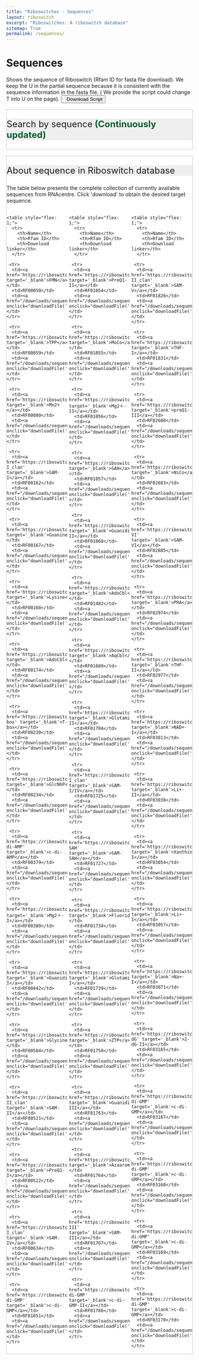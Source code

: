```yaml
---
title: "Riboswitches - Sequences"
layout: riboswitch
excerpt: "Riboswitches: A riboswitch database"
sitemap: True
permalink: /sequences/
---
```

<h1 class="post-title" itemprop="name headline">Sequences</h1>
Shows the sequence of Riboswitch (Rfam ID for fasta file download). We keep the U in the partial sequence because it is consistent with the sequence information in the fasta file. ( We provide the script could change T into U on the page). <a href="https://www.ribocentre.org/downloads/sequence-T2U.ipynb" target="_blank" download="sequence-T2U.ipynb"><button class="btn btn-secondary"><span class="glyphicon glyphicon-download-alt"></span>&nbsp;&nbsp;Download Script</button></a><br><br>
<html>
<head>
<style>
     .header_box {
    border: none;
    background: #efefef;
    font-size:24px
  }
  h2{
    font-size:20px
  }
    /* 样式表格 */
    table {
        border: 2px solid #f8f8ff;
        border: 2px solid #767676;
		    border: 2px solid #767676;
		    border-radius: 5px;
		    background-color: #fff;
        }
		  th {
        background-color: #719B71;
        background-color: #719B71;
        background-color: #005826;
        color: rgba(255,255,255,0.9);
		    cursor: pointer;
        }
		  td {
		    background-color: #ffffff;
		    background-color: #f9f9f9;
		    background-color: #f9f9f9;
		    }		
		  th, td {
		  min-width: 90px;
		  padding: 10px 10px;
		}
    /* 隐藏所有 sheet */
    .sheet {
      display: none;
    }
    /*一闪一闪*/
    .updating-text {
      animation: updateText 2s infinite;
      font-weight:bold;
      color:#005826
    }
    @keyframes updateText {
      0%, 100% {
        opacity: 1;
      }
      50% {
        opacity: 0.3;
      }
    }
    /*一闪一闪*/
</style>
</head>
<div class="sectiontitle" style="border: 1px solid #C9C9C9; background-color: #fff;">
<p class="header_box" >Search by sequence<span class="updating-text"> (Continuously updated)</span></p>
<head>
    <title>Sequence search</title>
  </head>
  <body>
    <rnacentral-sequence-search
            databases='["ribocentre"]'
            examples='[
              {"description": "c-di-GMP-II-GAG riboswitch", "urs": "", "sequence": "CUGCACGCGGGAGGCUGUGAUCCGCCGGACGUACCGACUGCGGCCACCGCAGUCCGGCGGGGAGCCACUGGUGAGACCGGCCCCCGAAG"},
              {"description": "TPP riboswitch (THI element)", "urs": "", "sequence": "GTGTCCACTCACGGGTGCGCTTCATTAAGCGCTGAGAATAAACCGTTTGAACCTGATCCGGGTTATGCCGGCGATAGGAAGAGAATTATGCATAATG"}
            ]'
            rfam="true"
    />
  <script type="text/javascript" src="https://www.ribocentre.org/js/RNAcentral-sequence-search.js"></script></body>
</div>

<br>
<div class="sectiontitle" style="border: 1px solid #C9C9C9; background-color: #fff;">
<p class="header_box" >About sequence in Riboswitch database</p>
The table below presents the complete collection of currently available sequences from RNAcentre. Click 'download' to obtain the desired target sequence.<br><br>

        
 <div style="display: flex;overflow:auto">
 
    <table style="flex: 1;">
      <tr>
        <th>Name</th>
        <th>Rfam ID</th>
        <th>Download linker</th>
      </tr>
        
     <tr>
      <td><a href='https://riboswitch.ribocentre.org/docs/FMN' target='_blank'>FMN</a></td>
      <td>RF00050</td>
      <td><a href="/downloads/sequences/RF00050.fa.gz" onclick="downloadFile('/downloads/sequences/RF00050.fa.gz')">Download</a></td>
    </tr> 
            
     <tr>
      <td><a href='https://riboswitch.ribocentre.org/docs/TPP' target='_blank'>TPP</a></td>
      <td>RF00059</td>
      <td><a href="/downloads/sequences/RF00059.fa.gz" onclick="downloadFile('/downloads/sequences/RF00059.fa.gz')">Download</a></td>
    </tr> 
            
     <tr>
      <td><a href='https://riboswitch.ribocentre.org/docs/Manganese' target='_blank'>Mn2+</a></td>
      <td>RF00080</td>
      <td><a href="/downloads/sequences/RF00080.fa.gz" onclick="downloadFile('/downloads/sequences/RF00080.fa.gz')">Download</a></td>
    </tr> 
            
     <tr>
      <td><a href='https://riboswitch.ribocentre.org/docs/SAM-I_clan' target='_blank'>SAM-I</a></td>
      <td>RF00162</td>
      <td><a href="/downloads/sequences/RF00162.fa.gz" onclick="downloadFile('/downloads/sequences/RF00162.fa.gz')">Download</a></td>
    </tr> 
            
     <tr>
      <td><a href='https://riboswitch.ribocentre.org/docs/Guanine' target='_blank'>Guanine</a></td>
      <td>RF00167</td>
      <td><a href="/downloads/sequences/RF00167.fa.gz" onclick="downloadFile('/downloads/sequences/RF00167.fa.gz')">Download</a></td>
    </tr> 
            
     <tr>
      <td><a href='https://riboswitch.ribocentre.org/docs/Lysine' target='_blank'>Lysine</a></td>
      <td>RF00168</td>
      <td><a href="/downloads/sequences/RF00168.fa.gz" onclick="downloadFile('/downloads/sequences/RF00168.fa.gz')">Download</a></td>
    </tr> 
            
     <tr>
      <td><a href='https://riboswitch.ribocentre.org/docs/Cobalamine' target='_blank'>AdoCbl</a></td>
      <td>RF00174</td>
      <td><a href="/downloads/sequences/RF00174.fa.gz" onclick="downloadFile('/downloads/sequences/RF00174.fa.gz')">Download</a></td>
    </tr> 
            
     <tr>
      <td><a href='https://riboswitch.ribocentre.org/docs/T-box' target='_blank'>T-box</a></td>
      <td>RF00230</td>
      <td><a href="/downloads/sequences/RF00230.fa.gz" onclick="downloadFile('/downloads/sequences/RF00230.fa.gz')">Download</a></td>
    </tr> 
            
     <tr>
      <td><a href='https://riboswitch.ribocentre.org/docs/GlcN6P' target='_blank'>GlcN6P</a></td>
      <td>RF00234</td>
      <td><a href="/downloads/sequences/RF00234.fa.gz" onclick="downloadFile('/downloads/sequences/RF00234.fa.gz')">Download</a></td>
    </tr> 
            
     <tr>
      <td><a href='https://riboswitch.ribocentre.org/docs/c-di-AMP' target='_blank'>c-di-AMP</a></td>
      <td>RF00379</td>
      <td><a href="/downloads/sequences/RF00379.fa.gz" onclick="downloadFile('/downloads/sequences/RF00379.fa.gz')">Download</a></td>
    </tr> 
            
     <tr>
      <td><a href='https://riboswitch.ribocentre.org/docs/Magnesium' target='_blank'>Mg2＋-I</a></td>
      <td>RF00380</td>
      <td><a href="/downloads/sequences/RF00380.fa.gz" onclick="downloadFile('/downloads/sequences/RF00380.fa.gz')">Download</a></td>
    </tr> 
            
     <tr>
      <td><a href='https://riboswitch.ribocentre.org/docs/Guanidine' target='_blank'>Guanidine-I</a></td>
      <td>RF00442</td>
      <td><a href="/downloads/sequences/RF00442.fa.gz" onclick="downloadFile('/downloads/sequences/RF00442.fa.gz')">Download</a></td>
    </tr> 
            
     <tr>
      <td><a href='https://riboswitch.ribocentre.org/docs/Glycine' target='_blank'>Glycine</a></td>
      <td>RF00504</td>
      <td><a href="/downloads/sequences/RF00504.fa.gz" onclick="downloadFile('/downloads/sequences/RF00504.fa.gz')">Download</a></td>
    </tr> 
            
     <tr>
      <td><a href='https://riboswitch.ribocentre.org/docs/SAM-II_clan' target='_blank'>SAM-II</a></td>
      <td>RF00521</td>
      <td><a href="/downloads/sequences/RF00521.fa.gz" onclick="downloadFile('/downloads/sequences/RF00521.fa.gz')">Download</a></td>
    </tr> 
            
     <tr>
      <td><a href='https://riboswitch.ribocentre.org/docs/PreQ' target='_blank'>PreQ1-I</a></td>
      <td>RF00522</td>
      <td><a href="/downloads/sequences/RF00522.fa.gz" onclick="downloadFile('/downloads/sequences/RF00522.fa.gz')">Download</a></td>
    </tr> 
            
     <tr>
      <td><a href='https://riboswitch.ribocentre.org/docs/SAM-I_clan' target='_blank'>SAM-IV</a></td>
      <td>RF00634</td>
      <td><a href="/downloads/sequences/RF00634.fa.gz" onclick="downloadFile('/downloads/sequences/RF00634.fa.gz')">Download</a></td>
    </tr> 
            
     <tr>
      <td><a href='https://riboswitch.ribocentre.org/docs/c-di-GMP' target='_blank'>c-di-GMP</a></td>
      <td>RF01051</td>
      <td><a href="/downloads/sequences/RF01051.fa.gz" onclick="downloadFile('/downloads/sequences/RF01051.fa.gz')">Download</a></td>
    </tr> 
            
</table>
    
<div style="width: 20px;"></div>
        
    <table style="flex: 1;">
      <tr>
        <th>Name</th>
        <th>Rfam ID</th>
        <th>Download linker</th>
      </tr>
        
     <tr>
      <td><a href='https://riboswitch.ribocentre.org/docs/PreQ' target='_blank'>PreQ1-II</a></td>
      <td>RF01054</td>
      <td><a href="/downloads/sequences/RF01054.fa.gz" onclick="downloadFile('/downloads/sequences/RF01054.fa.gz')">Download</a></td>
    </tr> 
                    
     <tr>
      <td><a href='https://riboswitch.ribocentre.org/docs/MoCo&Wco' target='_blank'>MoCo</a></td>
      <td>RF01055</td>
      <td><a href="/downloads/sequences/RF01055.fa.gz" onclick="downloadFile('/downloads/sequences/RF01055.fa.gz')">Download</a></td>
    </tr> 
                    
     <tr>
      <td><a href='https://riboswitch.ribocentre.org/docs/Magnesium' target='_blank'>Mg2＋-II</a></td>
      <td>RF01056</td>
      <td><a href="/downloads/sequences/RF01056.fa.gz" onclick="downloadFile('/downloads/sequences/RF01056.fa.gz')">Download</a></td>
    </tr> 
                    
     <tr>
      <td><a href='https://riboswitch.ribocentre.org/docs/SAH' target='_blank'>SAH</a></td>
      <td>RF01057</td>
      <td><a href="/downloads/sequences/RF01057.fa.gz" onclick="downloadFile('/downloads/sequences/RF01057.fa.gz')">Download</a></td>
    </tr> 
                    
     <tr>
      <td><a href='https://riboswitch.ribocentre.org/docs/Guanidine' target='_blank'>Guanidine-II</a></td>
      <td>RF01068</td>
      <td><a href="/downloads/sequences/RF01068.fa.gz" onclick="downloadFile('/downloads/sequences/RF01068.fa.gz')">Download</a></td>
    </tr> 
                    
     <tr>
      <td><a href='https://riboswitch.ribocentre.org/docs/Cobalamine' target='_blank'>AdoCbl</a></td>
      <td>RF01482</td>
      <td><a href="/downloads/sequences/RF01482.fa.gz" onclick="downloadFile('/downloads/sequences/RF01482.fa.gz')">Download</a></td>
    </tr> 
                    
     <tr>
      <td><a href='https://riboswitch.ribocentre.org/docs/Cobalamine' target='_blank'>AqCbl</a></td>
      <td>RF01689</td>
      <td><a href="/downloads/sequences/RF01689.fa.gz" onclick="downloadFile('/downloads/sequences/RF01689.fa.gz')">Download</a></td>
    </tr> 
                    
     <tr>
      <td><a href='https://riboswitch.ribocentre.org/docs/Glutamine' target='_blank'>Glutamine-II</a></td>
      <td>RF01704</td>
      <td><a href="/downloads/sequences/RF01704.fa.gz" onclick="downloadFile('/downloads/sequences/RF01704.fa.gz')">Download</a></td>
    </tr> 
                    
     <tr>
      <td><a href='https://riboswitch.ribocentre.org/docs/SAM-I_clan' target='_blank'>SAM-I/IV</a></td>
      <td>RF01725</td>
      <td><a href="/downloads/sequences/RF01725.fa.gz" onclick="downloadFile('/downloads/sequences/RF01725.fa.gz')">Download</a></td>
    </tr> 
                    
     <tr>
      <td><a href='https://riboswitch.ribocentre.org/docs/SAM-SAH' target='_blank'>SAM-SAH</a></td>
      <td>RF01727</td>
      <td><a href="/downloads/sequences/RF01727.fa.gz" onclick="downloadFile('/downloads/sequences/RF01727.fa.gz')">Download</a></td>
    </tr> 
                    
     <tr>
      <td><a href='https://riboswitch.ribocentre.org/docs/Fluoride' target='_blank'>Fluoride</a></td>
      <td>RF01734</td>
      <td><a href="/downloads/sequences/RF01734.fa.gz" onclick="downloadFile('/downloads/sequences/RF01734.fa.gz')">Download</a></td>
    </tr> 
                    
     <tr>
      <td><a href='https://riboswitch.ribocentre.org/docs/Glutamine' target='_blank'>Glutamine-I</a></td>
      <td>RF01739</td>
      <td><a href="/downloads/sequences/RF01739.fa.gz" onclick="downloadFile('/downloads/sequences/RF01739.fa.gz')">Download</a></td>
    </tr> 
                    
     <tr>
      <td><a href='https://riboswitch.ribocentre.org/docs/ZTP' target='_blank'>ZTP</a></td>
      <td>RF01750</td>
      <td><a href="/downloads/sequences/RF01750.fa.gz" onclick="downloadFile('/downloads/sequences/RF01750.fa.gz')">Download</a></td>
    </tr> 
                    
     <tr>
      <td><a href='https://riboswitch.ribocentre.org/docs/Guanidine' target='_blank'>Guanidine-III</a></td>
      <td>RF01763</td>
      <td><a href="/downloads/sequences/RF01763.fa.gz" onclick="downloadFile('/downloads/sequences/RF01763.fa.gz')">Download</a></td>
    </tr> 
                    
     <tr>
      <td><a href='https://riboswitch.ribocentre.org/docs/Azaaromatic' target='_blank'>Azaaromatic</a></td>
      <td>RF01764</td>
      <td><a href="/downloads/sequences/RF01764.fa.gz" onclick="downloadFile('/downloads/sequences/RF01764.fa.gz')">Download</a></td>
    </tr> 
                    
     <tr>
      <td><a href='https://riboswitch.ribocentre.org/docs/SAM-III' target='_blank'>SAM-III</a></td>
      <td>RF01767</td>
      <td><a href="/downloads/sequences/RF01767.fa.gz" onclick="downloadFile('/downloads/sequences/RF01767.fa.gz')">Download</a></td>
    </tr> 
                    
     <tr>
      <td><a href='https://riboswitch.ribocentre.org/docs/c-di-GMP' target='_blank'>c-di-GMP-II</a></td>
      <td>RF01786</td>
      <td><a href="/downloads/sequences/RF01786.fa.gz" onclick="downloadFile('/downloads/sequences/RF01786.fa.gz')">Download</a></td>
    </tr> 
                    
</table>
    
<div style="width: 20px;"></div>
        
    <table style="flex: 1;">
      <tr>
        <th>Name</th>
        <th>Rfam ID</th>
        <th>Download linker</th>
      </tr>
        
     <tr>
      <td><a href='https://riboswitch.ribocentre.org/docs/SAM-II_clan' target='_blank'>SAM-V</a></td>
      <td>RF01826</td>
      <td><a href="/downloads/sequences/RF01826.fa.gz" onclick="downloadFile('/downloads/sequences/RF01826.fa.gz')">Download</a></td>
    </tr> 
                            
     <tr>
      <td><a href='https://riboswitch.ribocentre.org/docs/THF' target='_blank'>THF-I</a></td>
      <td>RF01831</td>
      <td><a href="/downloads/sequences/RF01831.fa.gz" onclick="downloadFile('/downloads/sequences/RF01831.fa.gz')">Download</a></td>
    </tr> 
                            
     <tr>
      <td><a href='https://riboswitch.ribocentre.org/docs/PreQ' target='_blank'>preQ1-III</a></td>
      <td>RF02680</td>
      <td><a href="/downloads/sequences/RF02680.fa.gz" onclick="downloadFile('/downloads/sequences/RF02680.fa.gz')">Download</a></td>
    </tr> 
                            
     <tr>
      <td><a href='https://riboswitch.ribocentre.org/docs/NiCo' target='_blank'>NiCo</a></td>
      <td>RF02683</td>
      <td><a href="/downloads/sequences/RF02683.fa.gz" onclick="downloadFile('/downloads/sequences/RF02683.fa.gz')">Download</a></td>
    </tr> 
                            
     <tr>
      <td><a href='https://riboswitch.ribocentre.org/docs/SAM-VI' target='_blank'>SAM-VI</a></td>
      <td>RF02885</td>
      <td><a href="/downloads/sequences/RF02885.fa.gz" onclick="downloadFile('/downloads/sequences/RF02885.fa.gz')">Download</a></td>
    </tr> 
                            
     <tr>
      <td><a href='https://riboswitch.ribocentre.org/docs/PRA' target='_blank'>PRA</a></td>
      <td>RF02974</td>
      <td><a href="/downloads/sequences/RF02974.fa.gz" onclick="downloadFile('/downloads/sequences/RF02974.fa.gz')">Download</a></td>
    </tr> 
                            
     <tr>
      <td><a href='https://riboswitch.ribocentre.org/docs/THF' target='_blank'>THF-II</a></td>
      <td>RF02977</td>
      <td><a href="/downloads/sequences/RF02977.fa.gz" onclick="downloadFile('/downloads/sequences/RF02977.fa.gz')">Download</a></td>
    </tr> 
                            
     <tr>
      <td><a href='https://riboswitch.ribocentre.org/docs/NAD' target='_blank'>NAD+-I</a></td>
      <td>RF03013</td>
      <td><a href="/downloads/sequences/RF03013.fa.gz" onclick="downloadFile('/downloads/sequences/RF03013.fa.gz')">Download</a></td>
    </tr> 
                            
     <tr>
      <td><a href='https://riboswitch.ribocentre.org/docs/Li' target='_blank'>Li+-II</a></td>
      <td>RF03038</td>
      <td><a href="/downloads/sequences/RF03038.fa.gz" onclick="downloadFile('/downloads/sequences/RF03038.fa.gz')">Download</a></td>
    </tr> 
                            
     <tr>
      <td><a href='https://riboswitch.ribocentre.org/docs/Xanthine' target='_blank'>Xanthine-I</a></td>
      <td>RF03054</td>
      <td><a href="/downloads/sequences/RF03054.fa.gz" onclick="downloadFile('/downloads/sequences/RF03054.fa.gz')">Download</a></td>
    </tr> 
                            
     <tr>
      <td><a href='https://riboswitch.ribocentre.org/docs/Li' target='_blank'>Li+-I</a></td>
      <td>RF03057</td>
      <td><a href="/downloads/sequences/RF03057.fa.gz" onclick="downloadFile('/downloads/sequences/RF03057.fa.gz')">Download</a></td>
    </tr> 
                            
     <tr>
      <td><a href='https://riboswitch.ribocentre.org/docs/Na' target='_blank'>Na+-I</a></td>
      <td>RF03071</td>
      <td><a href="/downloads/sequences/RF03071.fa.gz" onclick="downloadFile('/downloads/sequences/RF03071.fa.gz')">Download</a></td>
    </tr> 
                            
     <tr>
      <td><a href='https://riboswitch.ribocentre.org/docs/2-dG' target='_blank'>2-dG-II</a></td>
      <td>RF03165</td>
      <td><a href="/downloads/sequences/RF03165.fa.gz" onclick="downloadFile('/downloads/sequences/RF03165.fa.gz')">Download</a></td>
    </tr> 
                            
     <tr>
      <td><a href='https://riboswitch.ribocentre.org/docs/c-di-GMP' target='_blank'>c-di-GMP</a></td>
      <td>RF03167</td>
      <td><a href="/downloads/sequences/RF03167.fa.gz" onclick="downloadFile('/downloads/sequences/RF03167.fa.gz')">Download</a></td>
    </tr> 
                            
     <tr>
      <td><a href='https://riboswitch.ribocentre.org/docs/c-di-GMP' target='_blank'>c-di-GMP</a></td>
      <td>RF03168</td>
      <td><a href="/downloads/sequences/RF03168.fa.gz" onclick="downloadFile('/downloads/sequences/RF03168.fa.gz')">Download</a></td>
    </tr> 
                            
     <tr>
      <td><a href='https://riboswitch.ribocentre.org/docs/c-di-GMP' target='_blank'>c-di-GMP</a></td>
      <td>RF03169</td>
      <td><a href="/downloads/sequences/RF03169.fa.gz" onclick="downloadFile('/downloads/sequences/RF03169.fa.gz')">Download</a></td>
    </tr> 
                            
     <tr>
      <td><a href='https://riboswitch.ribocentre.org/docs/c-di-GMP' target='_blank'>c-di-GMP</a></td>
      <td>RF03170</td>
      <td><a href="/downloads/sequences/RF03170.fa.gz" onclick="downloadFile('/downloads/sequences/RF03170.fa.gz')">Download</a></td>
    </tr> 
                            
</table>
    
   
  </div>
</div>
        